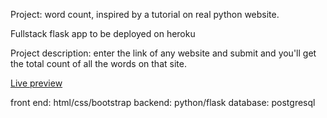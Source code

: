 Project: word count, inspired by a tutorial on real python website.

Fullstack flask app to be deployed on heroku

Project description: enter the link of any website and submit and you'll get the total count of all the words on that site.


<a href="https://oct-wordcount-project.herokuapp.com">Live preview</a>

front end: html/css/bootstrap
backend: python/flask
database: postgresql